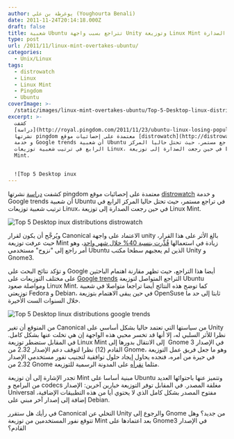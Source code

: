 ```yaml
---
author: يوغرطة بن علي (Youghourta Benali)
date: 2011-11-24T20:14:18.000Z
draft: false
title: شعبية Ubuntu تتراجع بسبب واجهة Unity وتوزيعة Linux Mint تخطف منها الصدارة
type: post
url: /2011/11/linux-mint-overtakes-ubuntu/
categories:
  - Unix/Linux
tags:
  - distrowatch
  - Linux
  - Linux Mint
  - Pingdom
  - Ubuntu
coverImage: >-
  /static/images/linux-mint-overtakes-ubuntu/Top-5-Desktop-linux-distributions.jpg
excerpt: >-
  كشفت
  [دراسة](http://royal.pingdom.com/2011/11/23/ubuntu-linux-losing-popularity-fast-new-unity-interface-to-blame/)
  نشرتها pingdom معتمدة على إحصائيات موقع [distrowatch](http://distrowatch.com/)
  و خدمة Google trends أن شعبية Ubuntu في تراجع مستمر، حيث تحتل حاليا المركز
  الرابع في ترتيب شعبية توزيعات Linux، في حين رجعت الصدارة إلى توزيعة Linux
  Mint.


  ![Top 5 Desktop inux
---
```

كشفت [دراسة](http://royal.pingdom.com/2011/11/23/ubuntu-linux-losing-popularity-fast-new-unity-interface-to-blame/) نشرتها pingdom معتمدة على إحصائيات موقع [distrowatch](http://distrowatch.com/) و خدمة Google trends أن شعبية Ubuntu في تراجع مستمر، حيث تحتل حاليا المركز الرابع في ترتيب شعبية توزيعات Linux، في حين رجعت الصدارة إلى توزيعة Linux Mint.

![Top 5 Desktop inux distributions distrowatch ](/static/images/linux-mint-overtakes-ubuntu/Top-5-Desktop-linux-distributions.jpg)

ويُرجَّح أن يكون لقرار Canonical الاعتماد على واجهة unity بالغ الأثر على هذا القرار، حيث عرفت توزيعة Mint زيادة في استعمالها [قُدِّرت بنسبة 40% خلال شهر واحد](http://blog.linuxmint.com/?paged=4)، وهو أمر راجع إلى "نزوح" مستخدمي Ubuntu الذين لم يعجبهم سطحا مكتب Unity و Gnome3.

و تؤكد نتائج البحث على Google أيضا هذا التراجع، حيث تظهر مقارنة اهتمام الباحثين على مختلف التوزيعات على [Google trends](http://www.google.com/trends?q=ubuntu+linux%2C+mint+linux%2C+opensuse+linux%2C+fedora+linux%2C+debian+linux\&ctab=0\&geo=all\&date=all\&sort=0) التراجع المتواصل لتوزيعة Ubuntu ومواصلة صعود Linux Mint. كما توضح هذه النتائج أيضا تراجعا متواصلا في شعبية توزيعتي Fedora و Debian، في حين يبقى الاهتمام بتوزيعة OpenSuse ثابتا إلى حد ما خلال السنوات الست الأخيرة.

![Top 5 Desktop linux distributions google trends](/static/images/linux-mint-overtakes-ubuntu/Top-5-Desktop-linux-distributions-google-trends.png)

من المتوقع أن تغير Canonical من سياستها التي تعتمد حاليا بشكل أساسي على Unity نظرا للأثر السلبي له، إلا أنها قد تخسر محبي هذه الواجهة إن هي تخلت عنها بشكل كامل. في المقابل ستضطر توزيعة Linux Mint إلى الانتقال بدورها إلى  Gnome 3 في الإصدار القادم (12) نظرا لتوقف دعم الإصدار 2.32 من Gnome، وهو ما جعل فريق عمل التوزيعة في حيرة من أمره، فنجده يحاول إيجاد حلول توافقية لتجنيب نفور مستخدمي الإصدار 2.32 من Gnome مثلما [نقرأه](http://blog.linuxmint.com/?p=1875) على المدونة الرسمية للتوزيعة.

تجدر الإشارة إلى أن توزيعة Mint مبنية أساسا على Ubuntu وتتميز عنها باحتوائها العديد من البرامج و codecs مغلقة المصدر. في المقابل توفر التوزيعة خيارين آخرين: الإصدار Universal مفتوح المصدر بشكل كامل الذي لا يحتوي أيا من هذه التطبيقات الإضافية، إضافة إلى إصدار آخر مبني على Debian.

في رأيك هل ستقرر Canonical التخلي عن Unity والرجوع إلى Gnome من جديد؟ وهل تتوقع نفور المستخدمين من توزيعة Mint بعد اعتمادها على Gnome3 في الإصدار القادم؟
